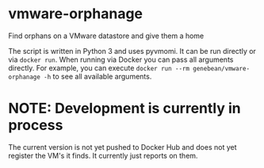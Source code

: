 # vmware-orphanage

Find orphans on a VMware datastore and give them a home

The script is written in Python 3 and uses pyvmomi. It can be run directly or
via `docker run`. When running via Docker you can pass all arguments directly.
For example, you can execute `docker run --rm genebean/vmware-orphanage -h` to
see all available arguments.

# NOTE: Development is currently in process

The current version is not yet pushed to Docker Hub and does not yet register
the VM's it finds. It currently just reports on them.

